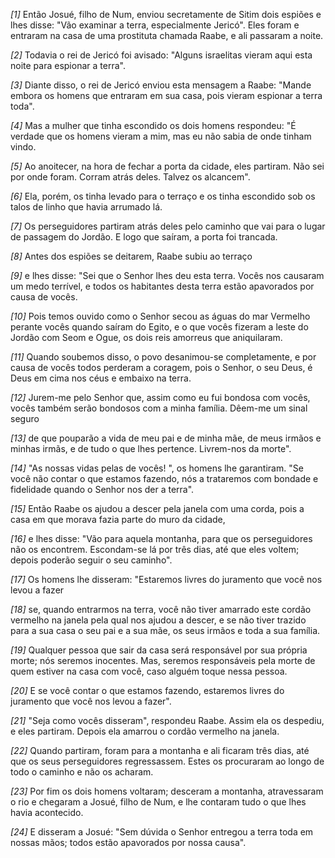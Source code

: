 *[1]* Então Josué, filho de Num, enviou secretamente de Sitim dois espiões e lhes disse: "Vão examinar a terra, especialmente Jericó". Eles foram e entraram na casa de uma prostituta chamada Raabe, e ali passaram a noite.

*[2]* Todavia o rei de Jericó foi avisado: "Alguns israelitas vieram aqui esta noite para espionar a terra".

*[3]* Diante disso, o rei de Jericó enviou esta mensagem a Raabe: "Mande embora os homens que entraram em sua casa, pois vieram espionar a terra toda".

*[4]* Mas a mulher que tinha escondido os dois homens respondeu: "É verdade que os homens vieram a mim, mas eu não sabia de onde tinham vindo.

*[5]* Ao anoitecer, na hora de fechar a porta da cidade, eles partiram. Não sei por onde foram. Corram atrás deles. Talvez os alcancem".

*[6]* Ela, porém, os tinha levado para o terraço e os tinha escondido sob os talos de linho que havia arrumado lá.

*[7]* Os perseguidores partiram atrás deles pelo caminho que vai para o lugar de passagem do Jordão. E logo que saíram, a porta foi trancada.

*[8]* Antes dos espiões se deitarem, Raabe subiu ao terraço

*[9]* e lhes disse: "Sei que o Senhor lhes deu esta terra. Vocês nos causaram um medo terrível, e todos os habitantes desta terra estão apavorados por causa de vocês.

*[10]* Pois temos ouvido como o Senhor secou as águas do mar Vermelho perante vocês quando saíram do Egito, e o que vocês fizeram a leste do Jordão com Seom e Ogue, os dois reis amorreus que aniquilaram.

*[11]* Quando soubemos disso, o povo desanimou-se completamente, e por causa de vocês todos perderam a coragem, pois o Senhor, o seu Deus, é Deus em cima nos céus e embaixo na terra.

*[12]* Jurem-me pelo Senhor que, assim como eu fui bondosa com vocês, vocês também serão bondosos com a minha família. Dêem-me um sinal seguro

*[13]* de que pouparão a vida de meu pai e de minha mãe, de meus irmãos e minhas irmãs, e de tudo o que lhes pertence. Livrem-nos da morte".

*[14]* "As nossas vidas pelas de vocês! ", os homens lhe garantiram. "Se você não contar o que estamos fazendo, nós a trataremos com bondade e fidelidade quando o Senhor nos der a terra".

*[15]* Então Raabe os ajudou a descer pela janela com uma corda, pois a casa em que morava fazia parte do muro da cidade,

*[16]* e lhes disse: "Vão para aquela montanha, para que os perseguidores não os encontrem. Escondam-se lá por três dias, até que eles voltem; depois poderão seguir o seu caminho".

*[17]* Os homens lhe disseram: "Estaremos livres do juramento que você nos levou a fazer

*[18]* se, quando entrarmos na terra, você não tiver amarrado este cordão vermelho na janela pela qual nos ajudou a descer, e se não tiver trazido para a sua casa o seu pai e a sua mãe, os seus irmãos e toda a sua família.

*[19]* Qualquer pessoa que sair da casa será responsável por sua própria morte; nós seremos inocentes. Mas, seremos responsáveis pela morte de quem estiver na casa com você, caso alguém toque nessa pessoa.

*[20]* E se você contar o que estamos fazendo, estaremos livres do juramento que você nos levou a fazer".

*[21]* "Seja como vocês disseram", respondeu Raabe. Assim ela os despediu, e eles partiram. Depois ela amarrou o cordão vermelho na janela.

*[22]* Quando partiram, foram para a montanha e ali ficaram três dias, até que os seus perseguidores regressassem. Estes os procuraram ao longo de todo o caminho e não os acharam.

*[23]* Por fim os dois homens voltaram; desceram a montanha, atravessaram o rio e chegaram a Josué, filho de Num, e lhe contaram tudo o que lhes havia acontecido.

*[24]* E disseram a Josué: "Sem dúvida o Senhor entregou a terra toda em nossas mãos; todos estão apavorados por nossa causa".

